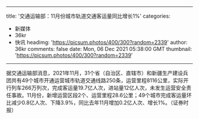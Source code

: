 
---
title: '交通运输部：11月份城市轨道交通客运量同比增长1%'
categories: 
 - 新媒体
 - 36kr
 - 快讯
headimg: 'https://picsum.photos/400/300?random=2339'
author: 36kr
comments: false
date: Mon, 06 Dec 2021 05:38:00 GMT
thumbnail: 'https://picsum.photos/400/300?random=2339'
---

<div>   
据交通运输部消息，2021年11月，31个省（自治区、直辖市）和新疆生产建设兵团共有49个城市开通运营城市轨道交通线路250条，运营里程8116公里，实际开行列车266万列次，完成客运量19.7亿人次，进站量12亿人次，未发生运营安全责任事故。11月份，新增运营区段2个、运营里程28.6公里；49个城市完成客运量环比减少0.8亿人次、下降3.9%，同比去年11月增加0.2亿人次、增长1%。（证券时报）  
</div>
            